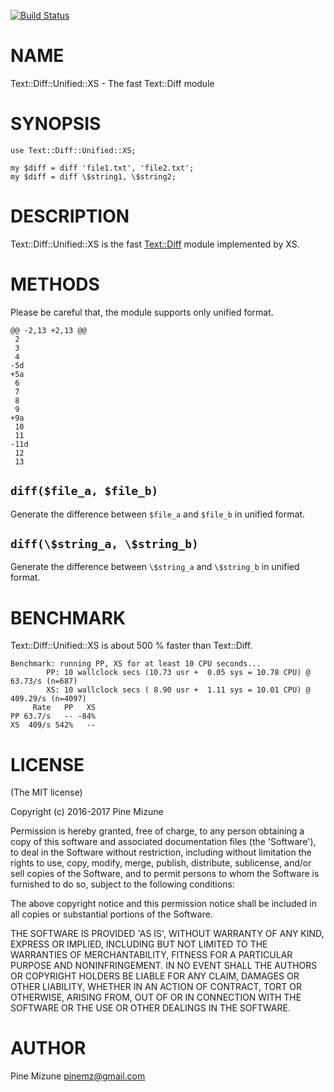 [![Build Status](https://travis-ci.org/pine/p5-Text-Diff-Unified-XS.svg?branch=master)](https://travis-ci.org/pine/p5-Text-Diff-Unified-XS)
# NAME

Text::Diff::Unified::XS - The fast Text::Diff module

# SYNOPSIS

    use Text::Diff::Unified::XS;

    my $diff = diff 'file1.txt', 'file2.txt';
    my $diff = diff \$string1, \$string2;

# DESCRIPTION

Text::Diff::Unified::XS is the fast [Text::Diff](https://metacpan.org/pod/Text::Diff) module implemented by XS.

# METHODS

Please be careful that, the module supports only unified format.

    @@ -2,13 +2,13 @@
     2
     3
     4
    -5d
    +5a
     6
     7
     8
     9
    +9a
     10
     11
    -11d
     12
     13

## `diff($file_a, $file_b)`

Generate the difference between `$file_a` and `$file_b` in unified format.

## `diff(\$string_a, \$string_b)`

Generate the difference between `\$string_a` and `\$string_b` in unified format.

# BENCHMARK

Text::Diff::Unified::XS is about 500 % faster than Text::Diff.

    Benchmark: running PP, XS for at least 10 CPU seconds...
            PP: 10 wallclock secs (10.73 usr +  0.05 sys = 10.78 CPU) @ 63.73/s (n=687)
            XS: 10 wallclock secs ( 8.90 usr +  1.11 sys = 10.01 CPU) @ 409.29/s (n=4097)
         Rate   PP   XS
    PP 63.7/s   -- -84%
    XS  409/s 542%   --

# LICENSE

(The MIT license)

Copyright (c) 2016-2017 Pine Mizune

Permission is hereby granted, free of charge, to any person obtaining
a copy of this software and associated documentation files (the
'Software'), to deal in the Software without restriction, including
without limitation the rights to use, copy, modify, merge, publish,
distribute, sublicense, and/or sell copies of the Software, and to
permit persons to whom the Software is furnished to do so, subject to
the following conditions:

The above copyright notice and this permission notice shall be
included in all copies or substantial portions of the Software.

THE SOFTWARE IS PROVIDED 'AS IS', WITHOUT WARRANTY OF ANY KIND,
EXPRESS OR IMPLIED, INCLUDING BUT NOT LIMITED TO THE WARRANTIES OF
MERCHANTABILITY, FITNESS FOR A PARTICULAR PURPOSE AND NONINFRINGEMENT.
IN NO EVENT SHALL THE AUTHORS OR COPYRIGHT HOLDERS BE LIABLE FOR ANY
CLAIM, DAMAGES OR OTHER LIABILITY, WHETHER IN AN ACTION OF CONTRACT,
TORT OR OTHERWISE, ARISING FROM, OUT OF OR IN CONNECTION WITH THE
SOFTWARE OR THE USE OR OTHER DEALINGS IN THE SOFTWARE.

# AUTHOR

Pine Mizune <pinemz@gmail.com>
